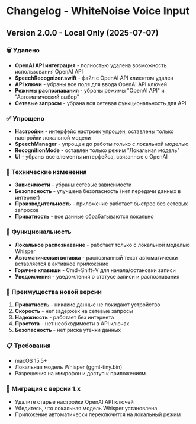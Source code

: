 # Changelog - WhiteNoise Voice Input

## Version 2.0.0 - Local Only (2025-07-07)

### 🗑️ Удалено
- **OpenAI API интеграция** - полностью удалена возможность использования OpenAI API
- **SpeechRecognizer.swift** - файл с OpenAI API клиентом удален
- **API ключи** - убраны все поля для ввода OpenAI API ключей
- **Режимы распознавания** - убраны режимы "OpenAI API" и "Автоматический выбор"
- **Сетевые запросы** - убрана вся сетевая функциональность для API

### ✅ Упрощено
- **Настройки** - интерфейс настроек упрощен, оставлены только настройки локальной модели
- **SpeechManager** - упрощен до работы только с локальной моделью
- **RecognitionMode** - оставлен только режим "Локальная модель"
- **UI** - убраны все элементы интерфейса, связанные с OpenAI

### 🔧 Технические изменения
- **Зависимости** - убраны сетевые зависимости
- **Безопасность** - улучшена безопасность (нет передачи данных в интернет)
- **Производительность** - приложение работает быстрее без сетевых запросов
- **Приватность** - все данные обрабатываются локально

### 📱 Функциональность
- **Локальное распознавание** - работает только с локальной моделью Whisper
- **Автоматическая вставка** - распознанный текст автоматически вставляется в активное приложение
- **Горячие клавиши** - Cmd+Shift+V для начала/остановки записи
- **Уведомления** - уведомления о статусе записи и распознавания

### 🎯 Преимущества новой версии
1. **Приватность** - никакие данные не покидают устройство
2. **Скорость** - нет задержек на сетевые запросы
3. **Надежность** - работает без интернета
4. **Простота** - нет необходимости в API ключах
5. **Безопасность** - нет риска утечки данных

### 📋 Требования
- macOS 15.5+
- Локальная модель Whisper (ggml-tiny.bin)
- Разрешения на микрофон и доступ к приложениям

### 🔄 Миграция с версии 1.x
- Удалите старые настройки OpenAI API ключей
- Убедитесь, что локальная модель Whisper установлена
- Приложение автоматически переключится на локальный режим 